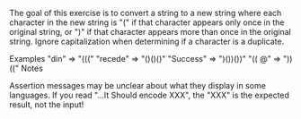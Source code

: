 The goal of this exercise is to convert a string to a
new string where each character in the new string is 
"(" if that character appears only once in the original string, or ")" 
if that character appears more than once in the original string. Ignore 
capitalization when determining if a character is a duplicate.

Examples
"din"      =>  "((("
"recede"   =>  "()()()"
"Success"  =>  ")())())"
"(( @"     =>  "))(("
Notes

Assertion messages may be unclear about what they display in some languages.
If you read "...It Should encode XXX", the "XXX" is the expected result,
not the input!